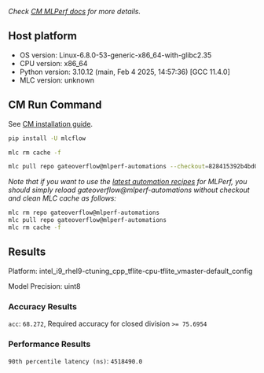 *Check [CM MLPerf docs](https://docs.mlcommons.org/inference) for more details.*

## Host platform

* OS version: Linux-6.8.0-53-generic-x86_64-with-glibc2.35
* CPU version: x86_64
* Python version: 3.10.12 (main, Feb  4 2025, 14:57:36) [GCC 11.4.0]
* MLC version: unknown

## CM Run Command

See [CM installation guide](https://docs.mlcommons.org/inference/install/).

```bash
pip install -U mlcflow

mlc rm cache -f

mlc pull repo gateoverflow@mlperf-automations --checkout=828415392b4bd0ccaea54a041990ab875b341463


```
*Note that if you want to use the [latest automation recipes](https://docs.mlcommons.org/inference) for MLPerf,
 you should simply reload gateoverflow@mlperf-automations without checkout and clean MLC cache as follows:*

```bash
mlc rm repo gateoverflow@mlperf-automations
mlc pull repo gateoverflow@mlperf-automations
mlc rm cache -f

```

## Results

Platform: intel_i9_rhel9-ctuning_cpp_tflite-cpu-tflite_vmaster-default_config

Model Precision: uint8

### Accuracy Results 
`acc`: `68.272`, Required accuracy for closed division `>= 75.6954`

### Performance Results 
`90th percentile latency (ns)`: `4518490.0`
